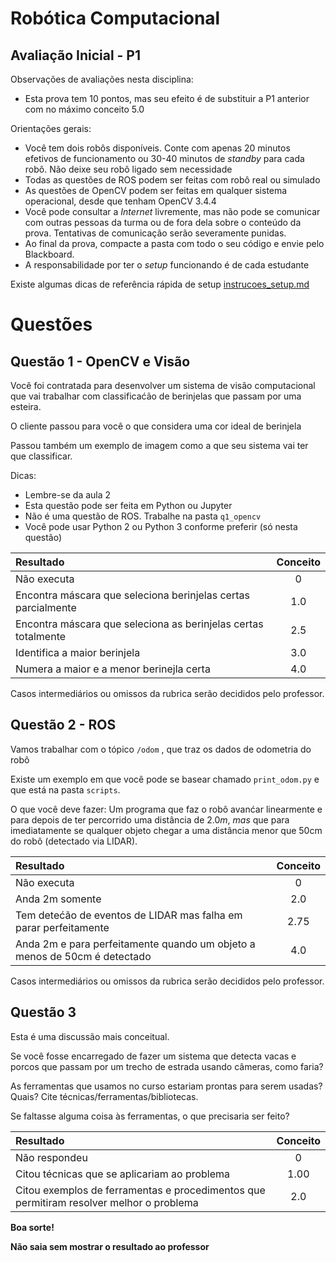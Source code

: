 # Robótica Computacional

## Avaliação Inicial - P1

Observações de avaliações nesta disciplina:

* Esta prova tem 10 pontos, mas seu efeito é de substituir a P1 anterior com no máximo conceito $5.0$

Orientações gerais:

* Você tem dois robôs disponíveis. Conte com apenas 20 minutos efetivos de funcionamento ou 30-40 minutos de *standby* para cada robô. Não deixe seu robô ligado sem necessidade
* Todas as questões de ROS podem ser feitas com robô real ou simulado
* As questões de OpenCV podem ser feitas em qualquer sistema operacional, desde que tenham OpenCV 3.4.4
* Você pode consultar a *Internet* livremente, mas não pode se comunicar com outras pessoas da turma ou de fora dela sobre o conteúdo da prova. Tentativas de comunicação serão severamente punidas.
* Ao final da prova, compacte a pasta com todo o seu código e envie pelo Blackboard.
* A responsabilidade por ter o *setup* funcionando é de cada estudante

Existe algumas dicas de referência rápida de setup [instrucoes_setup.md](instrucoes_setup.md)



# Questões


## Questão 1 - OpenCV e Visão

Você foi contratada para desenvolver um sistema de visão computacional que vai trabalhar com classificaćão de berinjelas que passam por uma esteira.

O cliente passou para você o que considera uma cor ideal de berinjela

Passou também um exemplo de imagem como a que seu sistema vai ter que classificar.


Dicas:

* Lembre-se da aula 2
* Esta questão pode ser feita em Python ou Jupyter
* Não é uma questão de ROS. Trabalhe na pasta `q1_opencv`
* Você pode usar Python 2 ou Python 3 conforme preferir (só nesta questão)


|Resultado| Conceito| 
|:---------------------------------------|:------:|
| Não executa | 0 |
| Encontra máscara que seleciona berinjelas certas parcialmente | 1.0 |
| Encontra máscara que seleciona as berinjelas certas totalmente | 2.5|
| Identifica a maior berinjela | 3.0 |
| Numera a maior e a menor berinejla certa | 4.0 | 

Casos intermediários ou omissos da rubrica serão decididos pelo professor.


## Questão 2 - ROS

Vamos trabalhar com o tópico `/odom` , que traz os dados de odometria do robô

Existe um exemplo em que você pode se basear chamado `print_odom.py` e que está na pasta `scripts`. 

O que você deve fazer: Um programa que faz o robô avanćar linearmente e para depois de ter percorrido uma distância de $2.0m$, *mas* que para imediatamente se qualquer objeto chegar a uma distância menor que 50cm do robô (detectado via LIDAR).


|Resultado| Conceito| 
|:---------------------------------------|:------:|
| Não executa | 0 |
| Anda 2m somente | 2.0 |
| Tem detećão de eventos de LIDAR mas falha em parar perfeitamente | 2.75 | 
| Anda 2m e para perfeitamente quando um objeto a menos de 50cm é detectado| 4.0 |

Casos intermediários ou omissos da rubrica serão decididos pelo professor.



## Questão 3

Esta é uma discussão mais conceitual.

Se você fosse encarregado de fazer um sistema que detecta vacas e porcos que passam por um trecho de estrada usando câmeras, como faria?

As ferramentas que usamos no curso estariam prontas para serem usadas? Quais? Cite técnicas/ferramentas/bibliotecas.

Se faltasse alguma coisa às ferramentas, o que precisaria ser feito? 


|Resultado| Conceito| 
|:---------------------------------------|:------:|
| Não respondeu | 0 |
| Citou técnicas que se aplicariam ao problema | 1.00 |
| Citou exemplos de ferramentas e procedimentos que permitiram resolver melhor o problema | 2.0 | 


**Boa sorte!**

**Não saia sem mostrar o resultado ao professor**
